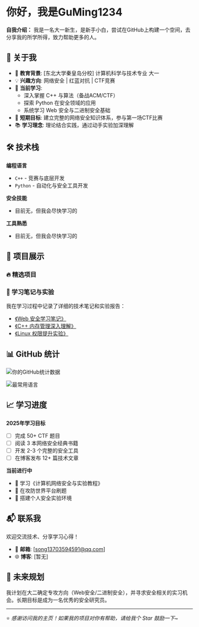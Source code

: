 # 你好，我是GuMing1234
**自我介绍：** 我是一名大一新生，是新手小白，尝试在GitHub上构建一个空间，去分享我的所学所得，致力帮助更多的人。
## 🚀 关于我

- 🏫 **教育背景**: [东北大学秦皇岛分校] 计算机科学与技术专业 大一
- 💡 **兴趣方向**: 网络安全 | 红蓝对抗 | CTF竞赛
- 🌱 **当前学习**: 
  - 深入掌握 C++ 与算法（备战ACM/CTF）
  - 探索 Python 在安全领域的应用
  - 系统学习 Web 安全与二进制安全基础
- 🎯 **短期目标**: 建立完整的网络安全知识体系，参与第一场CTF比赛
- 📚 **学习理念**: 理论结合实践，通过动手实验加深理解

## 🛠 技术栈

**编程语言**
- `C++` - 竞赛与底层开发
- `Python` - 自动化与安全工具开发

**安全技能**
- 目前无，但我会尽快学习的

**工具熟悉**
- 目前无，但我会尽快学习的

## 📂 项目展示

### 🔥 精选项目


### 📝 学习笔记与实验

我在学习过程中记录了详细的技术笔记和实验报告：

- [《Web 安全学习笔记》](./notes/web-security-notes.md)
- [《C++ 内存管理深入理解》](./notes/cpp-memory.md)
- [《Linux 权限提升实验》](./labs/linux-privilege-escalation)

## 📊 GitHub 统计

![你的GitHub统计数据](https://github-readme-stats.vercel.app/api?username=你的用户名&show_icons=true&theme=radical)

![最常用语言](https://github-readme-stats.vercel.app/api/top-langs/?username=你的用户名&layout=compact&theme=radical)

## 📈 学习进度

**2025年学习目标**
- [ ] 完成 50+ CTF 题目
- [ ] 阅读 3 本网络安全经典书籍
- [ ] 开发 2-3 个完整的安全工具
- [ ] 在博客发布 12+ 篇技术文章

**当前进行中**
- 🔄 学习《计算机网络安全与实验教程》
- 🔄 在攻防世界平台刷题
- 🔄 搭建个人安全实验环境

## 📬 联系我

欢迎交流技术、分享学习心得！

- 📧 **邮箱**: [song13703594591@qq.com]
- 🌐 **博客**: [暂无]

## 🎯 未来规划

我计划在大二确定专攻方向（Web安全/二进制安全），并寻求安全相关的实习机会。长期目标是成为一名优秀的安全研究员。

---

⭐ *感谢访问我的主页！如果我的项目对你有帮助，请给我个 Star 鼓励一下~*
